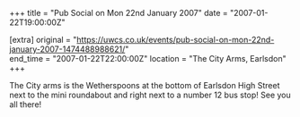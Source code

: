 +++
title = "Pub Social on Mon 22nd January 2007"
date = "2007-01-22T19:00:00Z"

[extra]
original = "https://uwcs.co.uk/events/pub-social-on-mon-22nd-january-2007-1474488988621/"    
end_time = "2007-01-22T22:00:00Z"
location = "The City Arms, Earlsdon"
+++

The City arms is the Wetherspoons at the bottom of Earlsdon High Street next to the mini roundabout and right next to a number 12 bus stop\! See you all there\!

